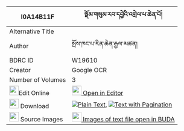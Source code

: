 |I0A14B11F|སྡོམ་གསུམ་རབ་དབྱེའི་འགྲེལ་པ་ཆེན་པོ། 
| --- | --- 
|Alternative Title |
|Author| སྤོས་ཁང་པ་རིན་ཆེན་རྒྱལ་མཚན།
|BDRC ID | W19610
|Creator | Google OCR
|Number of Volumes| 3
|<img width="25" src="https://img.icons8.com/color/25/000000/edit-property.png">Edit Online| [<img width="25" src="https://avatars.githubusercontent.com/u/45091458?s=200&v=4"> Open in Editor](http://editor.openpecha.org/I0A14B11F)
|<img width="25" src="https://img.icons8.com/fluent/48/000000/download-2.png"/>  Download | [![](https://img.icons8.com/color/20/000000/txt.png)Plain Text](https://github.com/Openpecha/I0A14B11F/releases/download/v1/dom_sum_rab_ye_i_drelpa_chenpo_plain_I0A14B11F.zip), [![](https://img.icons8.com/color/20/000000/txt.png)Text with Pagination](https://github.com/Openpecha/I0A14B11F/releases/download/v1/dom_sum_rab_ye_i_drelpa_chenpo_pages_I0A14B11F.zip)
|<img width="25" src="https://img.icons8.com/plasticine/100/000000/pictures-folder.png"/>  Source Images | [<img width="25" src="https://library.bdrc.io/icons/BUDA-small.svg"> Images of text file open in BUDA](https://library.bdrc.io/show/bdr:W19610)